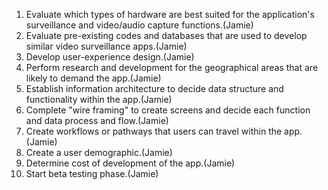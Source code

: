 1. Evaluate which types of hardware are best suited for the application's surveillance and video/audio capture functions.(Jamie)
2. Evaluate pre-existing codes and databases that are used to develop similar video surveillance apps.(Jamie)
3. Develop user-experience design.(Jamie)
4. Perform research and development for the geographical areas that are likely to demand the app.(Jamie)
5. Establish information architecture to decide data structure and functionality within the app.(Jamie)
6. Complete "wire framing" to create screens and decide each function and data process and flow.(Jamie)
7. Create workflows or pathways that users can travel within the app.(Jamie)
8. Create a user demographic.(Jamie)
9. Determine cost of development of the app.(Jamie)
10. Start beta testing phase.(Jamie)
